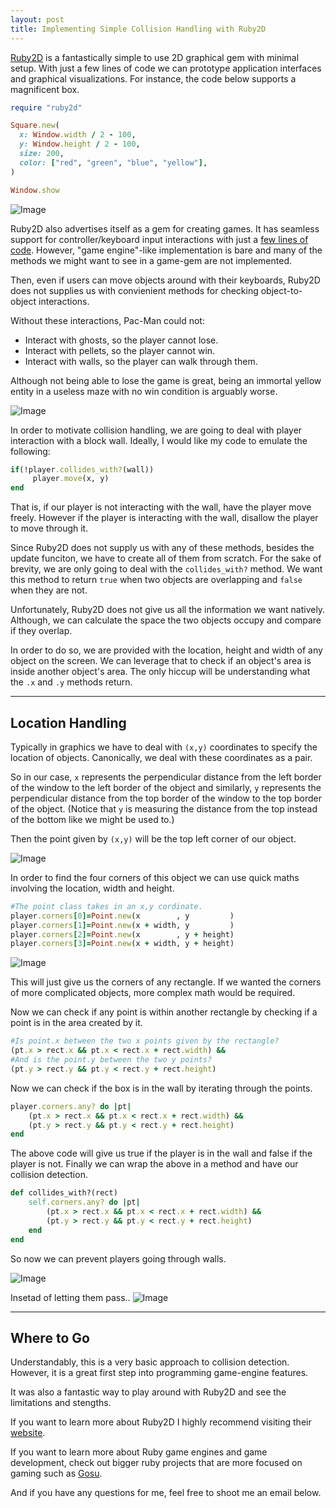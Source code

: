 ```yaml
---
layout: post
title: Implementing Simple Collision Handling with Ruby2D
---
```


[Ruby2D](https://www.ruby2d.com) is a fantastically simple to use 2D graphical gem with minimal setup. With just a few lines of code we can prototype application interfaces and graphical visualizations. For instance, the code below supports a magnificent box.

```ruby
require "ruby2d"

Square.new(
  x: Window.width / 2 - 100,
  y: Window.height / 2 - 100,
  size: 200,
  color: ["red", "green", "blue", "yellow"],
)

Window.show
```

![Image](../images/2019-9-8/simple_box.png)

Ruby2D also advertises itself as a gem for creating games. It has seamless support for controller/keyboard input interactions with just a [few lines of code](http://www.ruby2d.com/learn/input/). However, "game engine"-like implementation is bare and many of the methods we might want to see in a game-gem are not implemented.

Then, even if users can move objects around with their keyboards, Ruby2D does not supplies us with convienient methods for checking object-to-object interactions.

Without these interactions, Pac-Man could not:

- Interact with ghosts, so the player cannot lose.
- Interact with pellets, so the player cannot win.
- Interact with walls, so the player can walk through them.

Although not being able to lose the game is great, being an immortal yellow entity in a useless maze with no win condition is arguably worse.

![Image](../images/2019-9-8/wakawaka.png)

In order to motivate collision handling, we are going to deal with player interaction with a block wall. Ideally, I would like my code to emulate the following:

```rb
if(!player.collides_with?(wall))
     player.move(x, y)
end
```

That is, if our player is not interacting with the wall, have the player move freely. However if the player is interacting with the wall, disallow the player to move through it.

Since Ruby2D does not supply us with any of these methods, besides the update funciton, we have to create all of them from scratch. For the sake of brevity, we are only going to deal with the `collides_with?` method. We want this method to return `true` when two objects are overlapping and `false` when they are not.

Unfortunately, Ruby2D does not give us all the information we want natively. Although, we can calculate the space the two objects occupy and compare if they overlap.

In order to do so, we are provided with the location, height and width of any object on the screen. We can leverage that to check if an object's area is inside another object's area. The only hiccup will be understanding what the `.x` and `.y` methods return.

---

## Location Handling

Typically in graphics we have to deal with `(x,y)` coordinates to specify the location of objects. Canonically, we deal with these coordinates as a pair.

So in our case, `x` represents the perpendicular distance from the left border of the window to the left border of the object and similarly, `y` represents the perpendicular distance from the top border of the window to the top border of the object. (Notice that `y` is measuring the distance from the top instead of the bottom like we might be used to.)

Then the point given by `(x,y)` will be the top left corner of our object.

![Image](../images/2019-9-8/pixel_perfect.png)

In order to find the four corners of this object we can use quick maths involving the location, width and height.

```rb
#The point class takes in an x,y cordinate.
player.corners[0]=Point.new(x        , y         )
player.corners[1]=Point.new(x + width, y         )
player.corners[2]=Point.new(x        , y + height)
player.corners[3]=Point.new(x + width, y + height)
```

![Image](../images/2019-9-8/squiggly.png)

This will just give us the corners of any rectangle. If we wanted the corners of more complicated objects, more complex math would be required.

Now we can check if any point is within another rectangle by checking if a point is in the area created by it.

```rb
#Is point.x between the two x points given by the rectangle?
(pt.x > rect.x && pt.x < rect.x + rect.width) &&
#And is the point.y between the two y points?
(pt.y > rect.y && pt.y < rect.y + rect.height)
```

Now we can check if the box is in the wall by iterating through the points.

```rb
player.corners.any? do |pt|
    (pt.x > rect.x && pt.x < rect.x + rect.width) &&
    (pt.y > rect.y && pt.y < rect.y + rect.height)
end
```

The above code will give us true if the player is in the wall and false if the player is not. Finally we can wrap the above in a method and have our collision detection.

```rb
def collides_with?(rect)
    self.corners.any? do |pt|
        (pt.x > rect.x && pt.x < rect.x + rect.width) &&
        (pt.y > rect.y && pt.y < rect.y + rect.height)
    end
end
```

So now we can prevent players going through walls.

![Image](../images/2019-9-8/triptych_wall.png)

Insetad of letting them pass..
![Image](../images/2019-9-8/triptych.png)

---

## Where to Go

Understandably, this is a very basic approach to collision detection. However, it is a great first step into programming game-engine features.

It was also a fantastic way to play around with Ruby2D and see the limitations and stengths.

If you want to learn more about Ruby2D I highly recommend visiting their [website](https://www.ruby2d.com).

If you want to learn more about Ruby game engines and game development, check out bigger ruby projects that are more focused on gaming such as [Gosu](https://www.libgosu.org/).

And if you have any questions for me, feel free to shoot me an email below.
